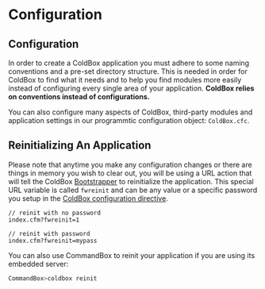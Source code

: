# Configuration

## Configuration

In order to create a ColdBox application you must adhere to some naming conventions and a pre-set directory structure. This is needed in order for ColdBox to find what it needs and to help you find modules more easily instead of configuring every single area of your application. **ColdBox relies on conventions instead of configurations.**

You can also configure many aspects of ColdBox, third-party modules and application settings in our programmtic configuration object: `ColdBox.cfc`.

## Reinitializing An Application

Please note that anytime you make any configuration changes or there are things in memory you wish to clear out, you will be using a URL action that will tell the ColdBox [Bootstrapper](bootstrapper.md) to reinitialize the application. This special URL variable is called `fwreinit` and can be any value or a specific password you setup in the [ColdBox configuration directive](coldbox.cfc/configuration-directives/coldbox.md).

```text
// reinit with no password
index.cfm?fwreinit=1

// reinit with password
index.cfm?fwreinit=mypass
```

You can also use CommandBox to reinit your application if you are using its embedded server:

```bash
CommandBox>coldbox reinit
```

